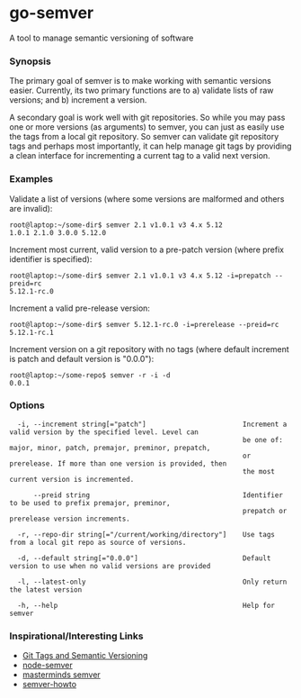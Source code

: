 # go-semver

A tool to manage semantic versioning of software

### Synopsis

The primary goal of semver is to make working with semantic versions
easier. Currently, its two primary functions are to a) validate lists
of raw versions; and b) increment a version.

A secondary goal is work well with git repositories. So while you may
pass one or more versions (as arguments) to semver, you can just as
easily use the tags from a local git repository. So semver can validate
git repository tags and perhaps most importantly, it can help manage
git tags by providing a clean interface for incrementing a current tag
to a valid next version.

### Examples
Validate a list of versions (where some versions are malformed and others are
invalid):

```
root@laptop:~/some-dir$ semver 2.1 v1.0.1 v3 4.x 5.12
1.0.1 2.1.0 3.0.0 5.12.0
```

Increment most current, valid version to a pre-patch version (where prefix
identifier is specified): 

```
root@laptop:~/some-dir$ semver 2.1 v1.0.1 v3 4.x 5.12 -i=prepatch --preid=rc
5.12.1-rc.0
```

Increment a valid pre-release version:

```
root@laptop:~/some-dir$ semver 5.12.1-rc.0 -i=prerelease --preid=rc
5.12.1-rc.1
```

Increment version on a git repository with no tags (where default increment is
patch and default version is "0.0.0"):

```
root@laptop:~/some-repo$ semver -r -i -d
0.0.1
```

### Options

```
  -i, --increment string[="patch"]                        Increment a valid version by the specified level. Level can
                                                          be one of: major, minor, patch, premajor, preminor, prepatch,
                                                          or prerelease. If more than one version is provided, then
                                                          the most current version is incremented.

      --preid string                                      Identifier to be used to prefix premajor, preminor,
                                                          prepatch or prerelease version increments.

  -r, --repo-dir string[="/current/working/directory"]    Use tags from a local git repo as source of versions.

  -d, --default string[="0.0.0"]                          Default version to use when no valid versions are provided

  -l, --latest-only                                       Only return the latest version

  -h, --help                                              Help for semver
```

### Inspirational/Interesting Links
* [Git Tags and Semantic Versioning](http://www.tugberkugurlu.com/archive/versioning-software-builds-based-on-git-tags-and-semantic-versioning-semver)
* [node-semver](https://github.com/npm/node-semver)
* [masterminds semver](https://github.com/Masterminds/semver)
* [semver-howto](https://github.com/dbrock/semver-howto)
